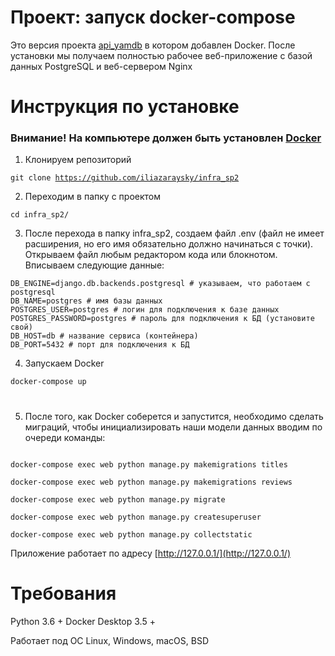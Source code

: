 # Проект: запуск docker-compose
Это версия проекта [api_yamdb](https://github.com/iliazaraysky/api_yamdb) в котором добавлен Docker. После установки мы получаем полностью рабочее веб-приложение с базой данных PostgreSQL и веб-сервером Nginx


# Инструкция по установке
### Внимание! На компьютере должен быть установлен [Docker](https://www.docker.com/products/docker-desktop)

1. Клонируем репозиторий

<code>git clone https://github.com/iliazaraysky/infra_sp2</code>

2. Переходим в папку с проектом

<code>cd infra_sp2/</code>

3. После перехода в папку infra_sp2, создаем файл .env (файл не имеет расширения, но его имя обязательно должно начинаться с точки). Открываем файл любым редактором кода или блокнотом. Вписываем следующие данные:

```
DB_ENGINE=django.db.backends.postgresql # указываем, что работаем с postgresql
DB_NAME=postgres # имя базы данных
POSTGRES_USER=postgres # логин для подключения к базе данных
POSTGRES_PASSWORD=postgres # пароль для подключения к БД (установите свой)
DB_HOST=db # название сервиса (контейнера)
DB_PORT=5432 # порт для подключения к БД 
```

4. Запускаем Docker

<code>docker-compose up</code>
# 
5. После того, как Docker соберется и запустится, необходимо сделать миграций, чтобы инициализировать наши модели данных
вводим по очереди команды:

```docker-compose exec web python manage.py makemigrations users

docker-compose exec web python manage.py makemigrations titles

docker-compose exec web python manage.py makemigrations reviews

docker-compose exec web python manage.py migrate

docker-compose exec web python manage.py createsuperuser

docker-compose exec web python manage.py collectstatic
```


Приложение работает по адресу [http://127.0.0.1/](http://127.0.0.1/)
# Требования
Python 3.6 +
Docker Desktop 3.5 +

Работает под ОС Linux, Windows, macOS, BSD
